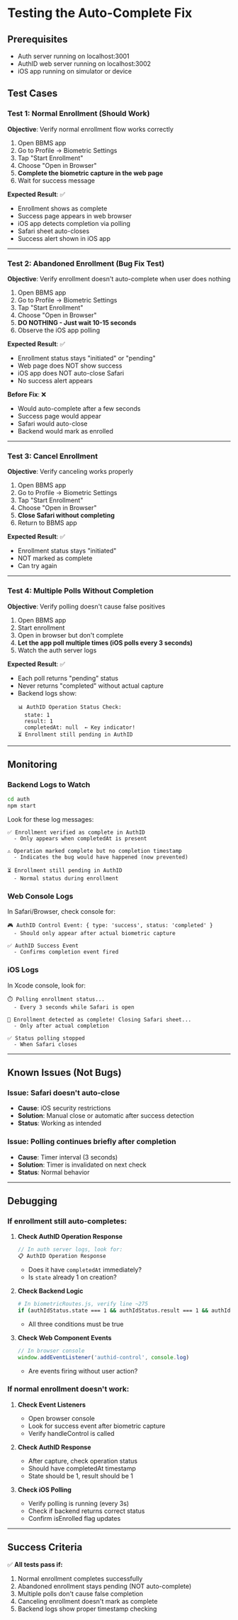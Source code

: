 # Testing the Auto-Complete Fix

## Prerequisites
- Auth server running on localhost:3001
- AuthID web server running on localhost:3002
- iOS app running on simulator or device

## Test Cases

### Test 1: Normal Enrollment (Should Work)
**Objective**: Verify normal enrollment flow works correctly

1. Open BBMS app
2. Go to Profile → Biometric Settings
3. Tap "Start Enrollment"
4. Choose "Open in Browser"
5. **Complete the biometric capture in the web page**
6. Wait for success message

**Expected Result**: ✅
- Enrollment shows as complete
- Success page appears in web browser
- iOS app detects completion via polling
- Safari sheet auto-closes
- Success alert shown in iOS app

---

### Test 2: Abandoned Enrollment (Bug Fix Test)
**Objective**: Verify enrollment doesn't auto-complete when user does nothing

1. Open BBMS app
2. Go to Profile → Biometric Settings
3. Tap "Start Enrollment"
4. Choose "Open in Browser"
5. **DO NOTHING - Just wait 10-15 seconds**
6. Observe the iOS app polling

**Expected Result**: ✅
- Enrollment status stays "initiated" or "pending"
- Web page does NOT show success
- iOS app does NOT auto-close Safari
- No success alert appears

**Before Fix**: ❌
- Would auto-complete after a few seconds
- Success page would appear
- Safari would auto-close
- Backend would mark as enrolled

---

### Test 3: Cancel Enrollment
**Objective**: Verify canceling works properly

1. Open BBMS app
2. Go to Profile → Biometric Settings
3. Tap "Start Enrollment"
4. Choose "Open in Browser"
5. **Close Safari without completing**
6. Return to BBMS app

**Expected Result**: ✅
- Enrollment status stays "initiated"
- NOT marked as complete
- Can try again

---

### Test 4: Multiple Polls Without Completion
**Objective**: Verify polling doesn't cause false positives

1. Open BBMS app
2. Start enrollment
3. Open in browser but don't complete
4. **Let the app poll multiple times (iOS polls every 3 seconds)**
5. Watch the auth server logs

**Expected Result**: ✅
- Each poll returns "pending" status
- Never returns "completed" without actual capture
- Backend logs show:
  ```
  📊 AuthID Operation Status Check:
    state: 1
    result: 1
    completedAt: null  ← Key indicator!
  ⏳ Enrollment still pending in AuthID
  ```

---

## Monitoring

### Backend Logs to Watch
```bash
cd auth
npm start
```

Look for these log messages:
```
✅ Enrollment verified as complete in AuthID
  - Only appears when completedAt is present

⚠️ Operation marked complete but no completion timestamp
  - Indicates the bug would have happened (now prevented)

⏳ Enrollment still pending in AuthID
  - Normal status during enrollment
```

### Web Console Logs
In Safari/Browser, check console for:
```
🎮 AuthID Control Event: { type: 'success', status: 'completed' }
  - Should only appear after actual biometric capture

✅ AuthID Success Event
  - Confirms completion event fired
```

### iOS Logs
In Xcode console, look for:
```
⏱️ Polling enrollment status...
  - Every 3 seconds while Safari is open

🎉 Enrollment detected as complete! Closing Safari sheet...
  - Only after actual completion

✅ Status polling stopped
  - When Safari closes
```

---

## Known Issues (Not Bugs)

### Issue: Safari doesn't auto-close
- **Cause**: iOS security restrictions
- **Solution**: Manual close or automatic after success detection
- **Status**: Working as intended

### Issue: Polling continues briefly after completion
- **Cause**: Timer interval (3 seconds)
- **Solution**: Timer is invalidated on next check
- **Status**: Normal behavior

---

## Debugging

### If enrollment still auto-completes:

1. **Check AuthID Operation Response**
   ```javascript
   // In auth server logs, look for:
   📋 AuthID Operation Response
   ```
   - Does it have `completedAt` immediately?
   - Is `state` already 1 on creation?

2. **Check Backend Logic**
   ```bash
   # In biometricRoutes.js, verify line ~275
   if (authIdStatus.state === 1 && authIdStatus.result === 1 && authIdStatus.completedAt)
   ```
   - All three conditions must be true

3. **Check Web Component Events**
   ```javascript
   // In browser console
   window.addEventListener('authid-control', console.log)
   ```
   - Are events firing without user action?

### If normal enrollment doesn't work:

1. **Check Event Listeners**
   - Open browser console
   - Look for success event after biometric capture
   - Verify handleControl is called

2. **Check AuthID Response**
   - After capture, check operation status
   - Should have completedAt timestamp
   - State should be 1, result should be 1

3. **Check iOS Polling**
   - Verify polling is running (every 3s)
   - Check if backend returns correct status
   - Confirm isEnrolled flag updates

---

## Success Criteria

✅ **All tests pass if:**
1. Normal enrollment completes successfully
2. Abandoned enrollment stays pending (NOT auto-complete)
3. Multiple polls don't cause false completion
4. Canceling enrollment doesn't mark as complete
5. Backend logs show proper timestamp checking
